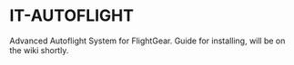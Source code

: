 # IT-AUTOFLIGHT
Advanced Autoflight System for FlightGear. Guide for installing, will be on the wiki shortly.